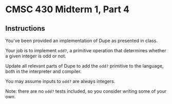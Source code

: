 # CMSC 430 Midterm 1, Part 4

## Instructions

You've been provided an implementation of Dupe as presented in class.

Your job is to implement `odd?`, a primitive operation that determines
whether a given integer is odd or not.

Update all relevant parts of Dupe to add the `odd?` primitive to the
language, both in the interpreter and compiler.

You may assume inputs to `odd?` are always integers.

Note: there are no `odd?` tests included, so you consider writing some
of your own.
